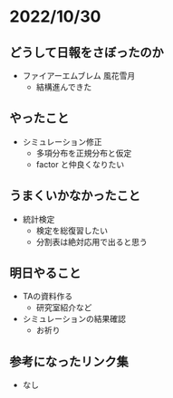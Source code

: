 # 2022/10/30

## どうして日報をさぼったのか

- ファイアーエムブレム 風花雪月
  - 結構進んできた

## やったこと

- シミュレーション修正
  - 多項分布を正規分布と仮定
  - factor と仲良くなりたい

## うまくいかなかったこと

- 統計検定
  - 検定を総復習したい
  - 分割表は絶対応用で出ると思う

## 明日やること

- TAの資料作る
  - 研究室紹介など
- シミュレーションの結果確認
  - お祈り

## 参考になったリンク集

- なし
